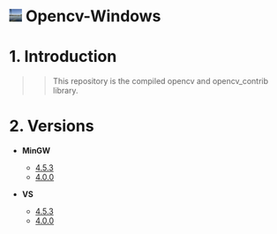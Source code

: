 [<img height="23" src="https://github.com/lh9171338/Outline/blob/master/icon.jpg"/>](https://github.com/lh9171338/Outline) Opencv-Windows
===

# 1. Introduction
>>This repository is the compiled opencv and opencv_contrib library.

# 2. Versions
- **MinGW**
  - [4.5.3](https://github.com/lh9171338/Opencv-Windows/tree/MinGW-4.5.3)
  - [4.0.0](https://github.com/lh9171338/Opencv-Windows/tree/MinGW-4.0.0)

- **VS**
  - [4.5.3](https://github.com/lh9171338/Opencv-Windows/tree/VS-4.5.3)
  - [4.0.0](https://github.com/lh9171338/Opencv-Windows/tree/VS-4.0.0)
